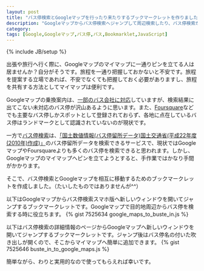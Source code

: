 ```yaml
---
layout: post
title: "バス停検索とGoogleマップを行ったり来たりするブックマークレットを作りました。"
description: "Googleマップからバス停検索へジャンプして周辺検索したり、バス停検索からGoogleマップへジャンプしてピンを立てるブックマークレットを作りました。"
category:
tags: [Google,Googleマップ,バス停,バス,Bookmarklet,JavaScript]
---
```

{% include JB/setup %}

出張や旅行へ行く際に、Googleマップのマイマップに一通りピンを立てる人は居ませんか？自分がそうです。旅程を一通り把握しておかないと不安です。旅程を提案する立場であれば、不安でなくても把握しておく必要がありますし、旅程を共有する方法としてマイマップは便利です。

Googleマップの乗換案内は、[一部のバス会社に対応](http://googlejapan.blogspot.jp/2012/09/google.html)していますが、検索結果に出てこない未対応のバス停が沢山あるように思います。また、[Foursquare](https://ja.foursquare.com/)などでも主要なバス停しかスポットとして登録されておらず、各地に点在しているバス停はランドマークとして認識されていないのが現状です。

一方で[バス停検索](http://buste.in/search/bus/)は、[「国土数値情報(バス停留所データ)国土交通省(平成22年度(2010年)作成)」](http://nlftp.mlit.go.jp/ksj/)のバス停留所データを検索できるサービスで、現状ではGoogleマップやFoursquareよりも多くのバス停を検索できると思われます。しかし、Googleマップのマイマップへピンを立てようとすると、手作業ではかなり手間がかかります。

そこで、バス停検索とGoogleマップを相互に移動するためのブックマークレットを作成しました。（たいしたものではありませんが^^）

以下はGoogleマップからバス停検索スマホ版へ新しいウィンドウを開いてジャンプするブックマークレットです。Googleマップで目的地周辺からバス停を検索する時に役立ちます。
{% gist 7525634 google_maps_to_buste_in.js %}

以下はバス停検索の詳細情報のページからGoogleマップへ新しいウィンドウを開いてジャンプするブックマークレットです。ジャンプ後はバス停名の付いた吹き出しが開くので、そこからマイマップへ簡単に追加できます。
{% gist 7525646 buste_in_to_google_maps.js %}

簡単ながら、わりと実用的なので使ってもらえれば幸いです。
